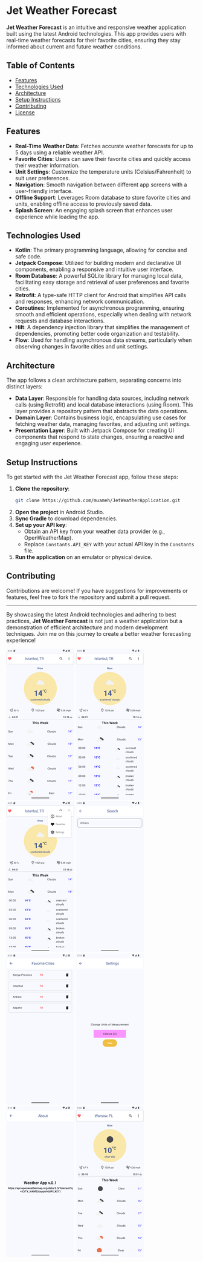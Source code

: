 # Jet Weather Forecast

**Jet Weather Forecast** is an intuitive and responsive weather application built using the latest Android technologies. This app provides users with real-time weather forecasts for their favorite cities, ensuring they stay informed about current and future weather conditions.

## Table of Contents

- [Features](#features)
- [Technologies Used](#technologies-used)
- [Architecture](#architecture)
- [Setup Instructions](#setup-instructions)
- [Contributing](#contributing)
- [License](#license)

## Features

- **Real-Time Weather Data**: Fetches accurate weather forecasts for up to 5 days using a reliable weather API.
- **Favorite Cities**: Users can save their favorite cities and quickly access their weather information.
- **Unit Settings**: Customize the temperature units (Celsius/Fahrenheit) to suit user preferences.
- **Navigation**: Smooth navigation between different app screens with a user-friendly interface.
- **Offline Support**: Leverages Room database to store favorite cities and units, enabling offline access to previously saved data.
- **Splash Screen**: An engaging splash screen that enhances user experience while loading the app.

## Technologies Used

- **Kotlin**: The primary programming language, allowing for concise and safe code.
- **Jetpack Compose**: Utilized for building modern and declarative UI components, enabling a responsive and intuitive user interface.
- **Room Database**: A powerful SQLite library for managing local data, facilitating easy storage and retrieval of user preferences and favorite cities.
- **Retrofit**: A type-safe HTTP client for Android that simplifies API calls and responses, enhancing network communication.
- **Coroutines**: Implemented for asynchronous programming, ensuring smooth and efficient operations, especially when dealing with network requests and database interactions.
- **Hilt**: A dependency injection library that simplifies the management of dependencies, promoting better code organization and testability.
- **Flow**: Used for handling asynchronous data streams, particularly when observing changes in favorite cities and unit settings.

## Architecture

The app follows a clean architecture pattern, separating concerns into distinct layers:

- **Data Layer**: Responsible for handling data sources, including network calls (using Retrofit) and local database interactions (using Room). This layer provides a repository pattern that abstracts the data operations.
- **Domain Layer**: Contains business logic, encapsulating use cases for fetching weather data, managing favorites, and adjusting unit settings.
- **Presentation Layer**: Built with Jetpack Compose for creating UI components that respond to state changes, ensuring a reactive and engaging user experience.

## Setup Instructions

To get started with the Jet Weather Forecast app, follow these steps:

1. **Clone the repository**:
    ```bash
    git clone https://github.com/muameh/JetWeatherApplication.git
    ```
2. **Open the project** in Android Studio.
3. **Sync Gradle** to download dependencies.
4. **Set up your API key**:
    - Obtain an API key from your weather data provider (e.g., OpenWeatherMap).
    - Replace `Constants.API_KEY` with your actual API key in the `Constants` file.
5. **Run the application** on an emulator or physical device.

## Contributing

Contributions are welcome! If you have suggestions for improvements or features, feel free to fork the repository and submit a pull request.

---

By showcasing the latest Android technologies and adhering to best practices, **Jet Weather Forecast** is not just a weather application but a demonstration of efficient architecture and modern development techniques. Join me on this journey to create a better weather forecasting experience!

![screen1](screenShots\Screenshot_1729440292.png)
![screen1](screenShots\Screenshot_1729440300.png)
![screen1](screenShots\Screenshot_1729440308.png)
![screen1](screenShots\Screenshot_1729440329.png)
![screen1](screenShots\Screenshot_1729440350.png)
![screen1](screenShots\Screenshot_1729444753.png)
![screen1](screenShots\Screenshot_1729444784.png)
![screen1](screenShots\Screenshot_1729445446.png)

